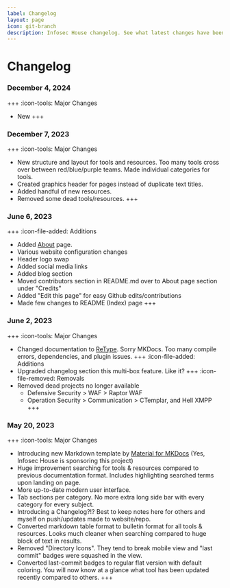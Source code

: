 ```yaml
---
label: Changelog
layout: page
icon: git-branch
description: Infosec House changelog. See what latest changes have been made!
---
```


# Changelog

### December 4, 2024

+++ :icon-tools: Major Changes
- New 
+++

### December 7, 2023

+++ :icon-tools: Major Changes
- New structure and layout for tools and resources. Too many tools cross over between red/blue/purple teams. Made individual categories for tools.
- Created graphics header for pages instead of duplicate text titles.
- Added handful of new resources.
- Removed some dead tools/resources.
+++


### June 6, 2023

+++ :icon-file-added: Additions
- Added [About](/about.md) page.
- Various website configuration changes
- Header logo swap
- Added social media links
- Added blog section
- Moved contributors section in README.md over to About page section under "Credits"
- Added "Edit this page" for easy Github edits/contributions
- Made few changes to README (Index) page
+++

### June 2, 2023

+++ :icon-tools: Major Changes
- Changed documentation to [ReType](https://retype.com). Sorry MKDocs. Too many compile errors, dependencies, and plugin issues.
+++ :icon-file-added: Additions
- Upgraded changelog section this multi-box feature. Like it?
+++ :icon-file-removed: Removals
- Removed dead projects no longer available 
    - Defensive Security > WAF > Raptor WAF
    - Operation Security > Communication > CTemplar, and Hell XMPP
+++

### May 20, 2023

+++ :icon-tools: Major Changes
- Introducing new Markdown template by [Material for MKDocs](https://squidfunk.github.io/mkdocs-material/) (Yes, Infosec House is sponsoring this project)
- Huge improvement searching for tools & resources compared to previous documentation format. Includes highlighting searched terms upon landing on page.
- More up-to-date modern user interface.
- Tab sections per category. No more extra long side bar with every category for every subject.
- Introducing a Changelog?!? Best to keep notes here for others and myself on push/updates made to website/repo.
- Converted markdown table format to bulletin format for all tools & resources. Looks much cleaner when searching compared to huge block of text in results.
- Removed "Directory Icons". They tend to break mobile view and "last commit" badges were squashed in the view.
- Converted last-commit badges to regular flat version with default coloring. You will now know at a glance what tool has been updated recently compared to others.
+++